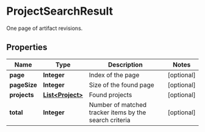 

# ProjectSearchResult

One page of artifact revisions.

## Properties

Name | Type | Description | Notes
------------ | ------------- | ------------- | -------------
**page** | **Integer** | Index of the page |  [optional]
**pageSize** | **Integer** | Size of the found page |  [optional]
**projects** | [**List&lt;Project&gt;**](Project.md) | Found projects |  [optional]
**total** | **Integer** | Number of matched tracker items by the search criteria |  [optional]



